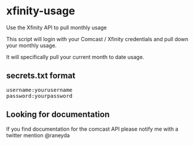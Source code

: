 # xfinity-usage
Use the Xfinity API to pull monthly usage

This script will login with your Comcast / Xfinity credentials and pull down your monthly usage.

It will specifically pull your current month to date usage.

## secrets.txt format

<pre>username:yourusername
password:yourpassword</pre>

## Looking for documentation
If you find documentation for the comcast API please notify me with a twitter mention @raneyda
